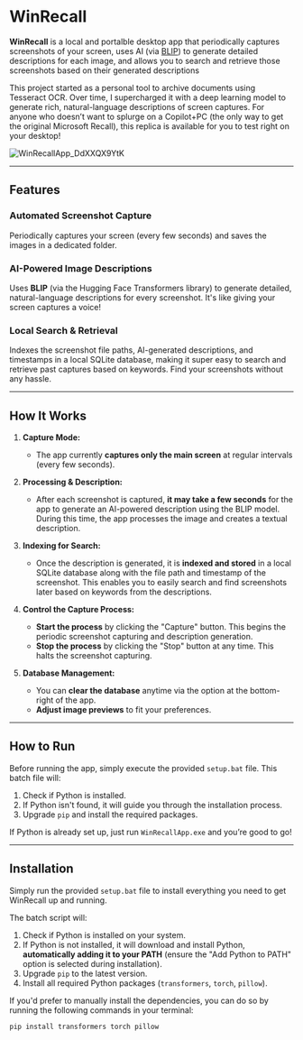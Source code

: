 # WinRecall

**WinRecall** is a local and portalble desktop app that periodically captures screenshots of your screen, uses AI (via [BLIP](https://github.com/salesforce/BLIP)) to generate detailed descriptions for each image, and allows you to search and retrieve those screenshots based on their generated descriptions

This project started as a personal tool to archive documents using Tesseract OCR. Over time, I supercharged it with a deep learning model to generate rich, natural-language descriptions of screen captures. For anyone who doesn’t want to splurge on a Copilot+PC (the only way to get the original Microsoft Recall), this replica is available for you to test right on your desktop!


![WinRecallApp_DdXXQX9YtK](https://github.com/user-attachments/assets/29f4b608-8d4e-4cc8-a721-6d70cc85a606)

---

## Features

### Automated Screenshot Capture
Periodically captures your screen (every few seconds) and saves the images in a dedicated folder.

### AI-Powered Image Descriptions
Uses **BLIP** (via the Hugging Face Transformers library) to generate detailed, natural-language descriptions for every screenshot. It's like giving your screen captures a voice!

### Local Search & Retrieval
Indexes the screenshot file paths, AI-generated descriptions, and timestamps in a local SQLite database, making it super easy to search and retrieve past captures based on keywords. Find your screenshots without any hassle.

---
## How It Works

1. **Capture Mode:**
   - The app currently **captures only the main screen** at regular intervals (every few seconds).
   
2. **Processing & Description:**
   - After each screenshot is captured, **it may take a few seconds** for the app to generate an AI-powered description using the BLIP model. During this time, the app processes the image and creates a textual description.
   
3. **Indexing for Search:**
   - Once the description is generated, it is **indexed and stored** in a local SQLite database along with the file path and timestamp of the screenshot. This enables you to easily search and find screenshots later based on keywords from the descriptions.

4. **Control the Capture Process:**
   - **Start the process** by clicking the "Capture" button. This begins the periodic screenshot capturing and description generation.
   - **Stop the process** by clicking the "Stop" button at any time. This halts the screenshot capturing.

5. **Database Management:**
   - You can **clear the database** anytime via the option at the bottom-right of the app.
   - **Adjust image previews** to fit your preferences.

---

## How to Run

Before running the app, simply execute the provided `setup.bat` file. This batch file will:

1. Check if Python is installed.
2. If Python isn't found, it will guide you through the installation process.
3. Upgrade `pip` and install the required packages.

If Python is already set up, just run `WinRecallApp.exe` and you’re good to go!

---

## Installation

Simply run the provided `setup.bat` file to install everything you need to get WinRecall up and running.

The batch script will:
1. Check if Python is installed on your system.
2. If Python is not installed, it will download and install Python, **automatically adding it to your PATH** (ensure the "Add Python to PATH" option is selected during installation).
3. Upgrade `pip` to the latest version.
4. Install all required Python packages (`transformers`, `torch`, `pillow`).

If you'd prefer to manually install the dependencies, you can do so by running the following commands in your terminal:

```bash
pip install transformers torch pillow


